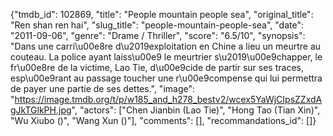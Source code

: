 {"tmdb_id": 102869, "title": "People mountain people sea", "original_title": "Ren shan ren hai", "slug_title": "people-mountain-people-sea", "date": "2011-09-06", "genre": "Drame / Thriller", "score": "6.5/10", "synopsis": "Dans une carri\u00e8re d\u2019exploitation en Chine a lieu un meurtre au couteau. La police ayant laiss\u00e9 le meurtrier s\u2019\u00e9chapper, le fr\u00e8re de la victime, Lao Tie, d\u00e9cide de partir sur ses traces, esp\u00e9rant au passage toucher une r\u00e9compense qui lui permettra de payer une partie de ses dettes.", "image": "https://image.tmdb.org/t/p/w185_and_h278_bestv2/wcex5YaWjCIpsZZxdAgJkTGlkPH.jpg", "actors": ["Chen Jianbin (Lao Tie)", "Hong Tao (Tian Xin)", "Wu Xiubo ()", "Wang Xun ()"], "comments": [], "recommandations_id": []}